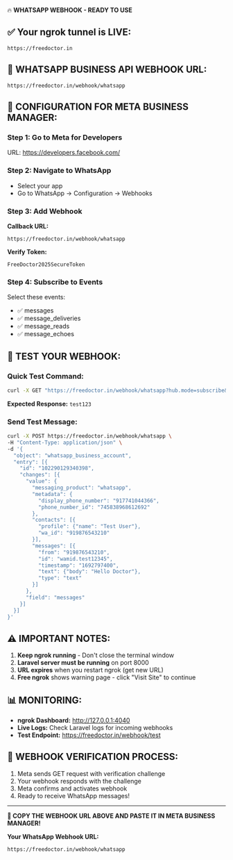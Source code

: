 🔥 **WHATSAPP WEBHOOK - READY TO USE**

## ✅ Your ngrok tunnel is LIVE:
```
https://freedoctor.in
```

## 📱 **WHATSAPP BUSINESS API WEBHOOK URL:**
```
https://freedoctor.in/webhook/whatsapp
```

## 🔧 **CONFIGURATION FOR META BUSINESS MANAGER:**

### Step 1: Go to Meta for Developers
URL: https://developers.facebook.com/

### Step 2: Navigate to WhatsApp
- Select your app
- Go to WhatsApp → Configuration → Webhooks

### Step 3: Add Webhook
**Callback URL:** 
```
https://freedoctor.in/webhook/whatsapp
```

**Verify Token:** 
```
FreeDoctor2025SecureToken
```

### Step 4: Subscribe to Events
Select these events:
- ✅ messages
- ✅ message_deliveries  
- ✅ message_reads
- ✅ message_echoes

## 🧪 **TEST YOUR WEBHOOK:**

### Quick Test Command:
```bash
curl -X GET "https://freedoctor.in/webhook/whatsapp?hub.mode=subscribe&hub.verify_token=FreeDoctor2025SecureToken&hub.challenge=test123"
```

**Expected Response:** `test123`

### Send Test Message:
```bash
curl -X POST https://freedoctor.in/webhook/whatsapp \
-H "Content-Type: application/json" \
-d '{
  "object": "whatsapp_business_account",
  "entry": [{
    "id": "102290129340398",
    "changes": [{
      "value": {
        "messaging_product": "whatsapp",
        "metadata": {
          "display_phone_number": "917741044366",
          "phone_number_id": "745838968612692"
        },
        "contacts": [{
          "profile": {"name": "Test User"},
          "wa_id": "919876543210"
        }],
        "messages": [{
          "from": "919876543210",
          "id": "wamid.test12345",
          "timestamp": "1692797400",
          "text": {"body": "Hello Doctor"},
          "type": "text"
        }]
      },
      "field": "messages"
    }]
  }]
}'
```

## ⚠️ **IMPORTANT NOTES:**

1. **Keep ngrok running** - Don't close the terminal window
2. **Laravel server must be running** on port 8000
3. **URL expires** when you restart ngrok (get new URL)
4. **Free ngrok** shows warning page - click "Visit Site" to continue

## 📊 **MONITORING:**

- **ngrok Dashboard:** http://127.0.0.1:4040
- **Live Logs:** Check Laravel logs for incoming webhooks
- **Test Endpoint:** https://freedoctor.in/webhook/test

## 🔄 **WEBHOOK VERIFICATION PROCESS:**

1. Meta sends GET request with verification challenge
2. Your webhook responds with the challenge
3. Meta confirms and activates webhook
4. Ready to receive WhatsApp messages!

---

**🚀 COPY THE WEBHOOK URL ABOVE AND PASTE IT IN META BUSINESS MANAGER!**

**Your WhatsApp Webhook URL:**
```
https://freedoctor.in/webhook/whatsapp
```
